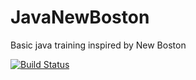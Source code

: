 # JavaNewBoston
Basic java training inspired by New Boston 

[![Build Status](https://travis-ci.org/menjaw/JavaNewBoston.svg?branch=master)](https://travis-ci.org/menjaw/JavaNewBoston)
